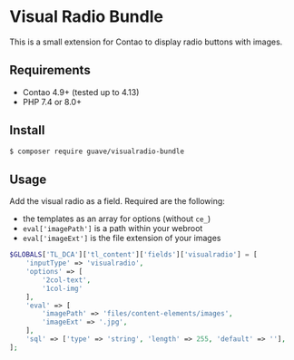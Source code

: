 # Visual Radio Bundle

This is a small extension for Contao to display radio buttons with images.

## Requirements

- Contao 4.9+ (tested up to 4.13)
- PHP 7.4 or 8.0+

## Install

```BASH
$ composer require guave/visualradio-bundle
```

## Usage

Add the visual radio as a field. Required are the following:

- the templates as an array for options (without `ce_`)
- `eval['imagePath']` is a path within your webroot
- `eval['imageExt']` is the file extension of your images

```PHP
$GLOBALS['TL_DCA']['tl_content']['fields']['visualradio'] = [
    'inputType' => 'visualradio',
    'options' => [
        '2col-text',
        '1col-img'
    ],
    'eval' => [
        'imagePath' => 'files/content-elements/images',
        'imageExt' => '.jpg',
    ],
    'sql' => ['type' => 'string', 'length' => 255, 'default' => ''],
];
```

